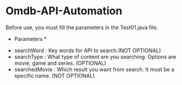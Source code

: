 # Omdb-API-Automation
 Before use, you must fill the parameters in the Test01.java file.
* Parameters *
- searchWord : Key words for API to search.(NOT OPTIONAL)
- searchType : What type of content are you searching. Options are movie, game and series. (OPTIONAL)
- searchedMovie : Which result you want from search. It must be a specific name. (NOT OPTIONAL)
